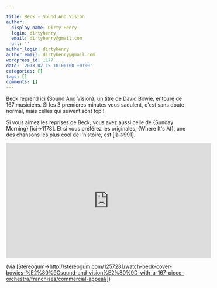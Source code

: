 ```yaml
---

title: Beck - Sound And Vision
author:
  display_name: Dirty Henry
  login: dirtyhenry
  email: dirtyhenry@gmail.com
  url: ''
author_login: dirtyhenry
author_email: dirtyhenry@gmail.com
wordpress_id: 1177
date: '2013-02-15 10:00:00 +0100'
categories: []
tags: []
comments: []
---
```

Beck reprend ici {Sound And Vision}, un titre de David Bowie, entouré de 167 musiciens. Si les 3 premières minutes vous saoulent, c'est sans doute normal, mais celles qui suivent sont top !

Si vous aimez les reprises de Beck, vous avez aussi celle de {Sunday Morning} [ici->1178]. Et si vous préférez les originales, {Where It's At}, une des chansons les plus cool de l'histoire, est [là->991].

<iframe width="560" height="315" src="http://www.youtube.com/embed/QnOmrDzRrGQ" frameborder="0" allowfullscreen></iframe>

(via [Stereogum->http://stereogum.com/1257281/watch-beck-cover-bowies-%E2%80%9Csound-and-vision%E2%80%9D-with-a-167-piece-orchestra/franchises/commercial-appeal/])
